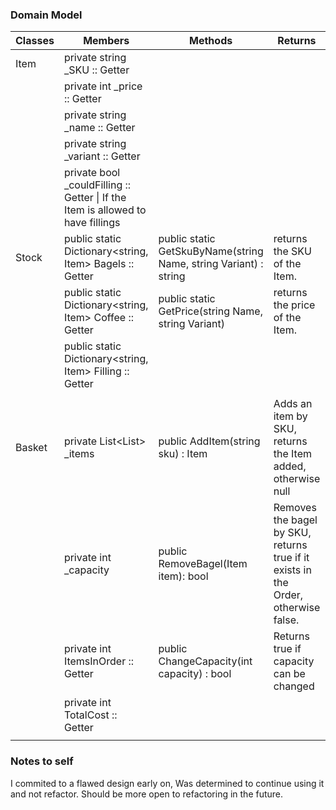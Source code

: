 ### Domain Model

| Classes | Members                                                                         | Methods                                                          | Returns                                                                            |   |
|---------|---------------------------------------------------------------------------------|------------------------------------------------------------------|------------------------------------------------------------------------------------|---|
| Item    | private string _SKU :: Getter                                                   |                                                                  |                                                                                    |   |
|         | private int _price :: Getter                                                    |                                                                  |                                                                                    |   |
|         | private string _name :: Getter                                                  |                                                                  |                                                                                    |   |
|         | private string _variant :: Getter                                               |                                                                  |                                                                                    |   |
|         | private bool _couldFilling :: Getter \| If the Item is allowed to have fillings |                                                                  |                                                                                    |   |
| Stock   | public static Dictionary<string, Item> Bagels :: Getter                         | public static GetSkuByName(string Name, string Variant) : string | returns the SKU of the Item.                                                       |   |
|         | public static Dictionary<string, Item> Coffee :: Getter                         | public static GetPrice(string Name, string Variant)              | returns the price of the Item.                                                     |   |
|         | public static Dictionary<string, Item> Filling :: Getter                        |                                                                  |                                                                                    |   |
|         |                                                                                 |                                                                  |                                                                                    |   |
| Basket  | private List<List<Item>> _items                                                 | public AddItem(string sku) : Item                                | Adds an item by SKU, returns the Item added, otherwise null                        |   |
|         | private int _capacity                                                           | public RemoveBagel(Item item): bool                              | Removes the bagel by SKU, returns true if it exists in the Order, otherwise false. |   |
|         | private int ItemsInOrder :: Getter                                              | public ChangeCapacity(int capacity) : bool                       | Returns true if capacity can be changed                                            |   |
|         | private int TotalCost :: Getter                                                 |                                                                  |                                                                                    |   |
|         |                                                                                 |                                                                  |                                                                                    |   |

### Notes to self
I commited to a flawed design early on, Was determined to continue using it and not refactor. Should be more open to refactoring in the future.
